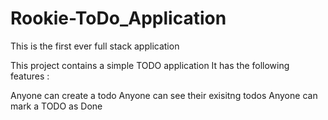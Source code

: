 # Rookie-ToDo_Application
This is the first ever full stack application 

This project contains a simple TODO application 
It has the following features :

Anyone can create a todo 
Anyone can see their exisitng todos
Anyone can mark a TODO as Done
